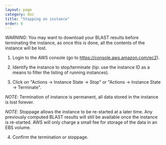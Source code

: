 ```yaml
---
layout: page
category: doc
title: "Stopping an instance"
order: 6
---
```


*WARNING*: You may want to download your BLAST results before terminating the instance, as once this is done, all the contents of the instance will be lost.


1. Login to the AWS console (go to https://console.aws.amazon.com/ec2).

2. Identify the instance to stop/terminate (tip: use the instance ID as a means to filter the listing of running instances).

3. Click on "Actions -> Instance State -> Stop" or "Actions -> Instance State -> Terminate".

*NOTE*: Termination of instance is permanent, all data stored in the instance is lost forever.

*NOTE*: Stoppage allows the instance to be re-started at a later time. Any previously computed BLAST results will still be available once the instance is re-started. AWS will only charge a small fee for storage of the data in an EBS volume.

4. Confirm the termination or stoppage.
